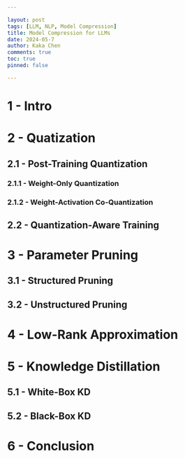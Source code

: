 ```yaml
---

layout: post
tags: [LLM, NLP, Model Compression]
title: Model Compression for LLMs
date: 2024-05-7
author: Kaka Chen
comments: true
toc: true
pinned: false

---
```


# 1 - Intro

# 2 - Quatization

## 2.1 - Post-Training Quantization

### 2.1.1 - Weight-Only Quantization

### 2.1.2 - Weight-Activation Co-Quantization

## 2.2 - Quantization-Aware Training

# 3 - Parameter Pruning

## 3.1 - Structured Pruning

## 3.2 - Unstructured Pruning

# 4 - Low-Rank Approximation

# 5 - Knowledge Distillation

## 5.1 - White-Box KD

## 5.2 - Black-Box KD

# 6 - Conclusion
